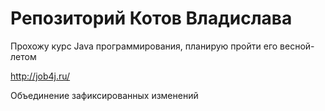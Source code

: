 # Репозиторий Котов Владислава

Прохожу курс Java программирования, планирую пройти его весной-летом

http://job4j.ru/

Объединение зафиксированных изменений